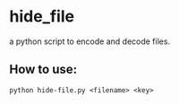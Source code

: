 # hide_file
a python script to encode and decode files.
## How to use:
`python hide-file.py <filename> <key>`
